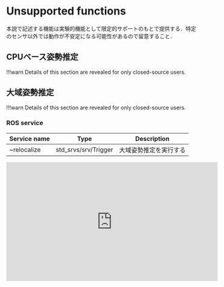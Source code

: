 # Unsupported functions

本説で記述する機能は実験的機能として限定的サポートのもとで提供する．特定のセンサ以外では動作が不安定になる可能性があるので留意すること．

## CPUベース姿勢推定

!!!warn
    Details of this section are revealed for only closed-source users.

## 大域姿勢推定

!!!warn
    Details of this section are revealed for only closed-source users.

### ROS service

| Service name | Type                 | Description |
| ------------ | ----                 | ----------- |
| ~relocalize  | std_srvs/srv/Trigger | 大域姿勢推定を実行する |

<div class="youtube">
<iframe width="560" height="315" src="https://www.youtube.com/embed/pfmqjXuL1j0" title="YouTube video player" frameborder="0" allow="accelerometer; autoplay; clipboard-write; encrypted-media; gyroscope; picture-in-picture; web-share" allowfullscreen></iframe>
</div>
